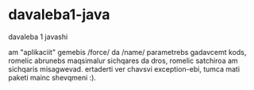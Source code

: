 # davaleba1-java
davaleba 1 javashi

am "aplikaciit"  gemebis /force/ da /name/ parametrebs gadavcemt  kods, romelic abrunebs maqsimalur sichqares da dros, 
romelic satchiroa am sichqaris misagwevad. ertaderti ver chavsvi exception-ebi, tumca mati paketi mainc shevqmeni :).
